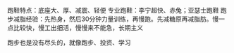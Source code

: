 跑鞋特点：底座大、厚、减震、轻便
专业跑鞋：李宁超快、赤兔；亚瑟士跑鞋
跑步减脂经验：先热身，然后30分钟力量训练，再慢跑。先减糖原再减脂肪。慢一点比较快，慢工出细活，慢慢来不能急，长期主义


跑步也是没有尽头的，就像跑步、投资、学习
